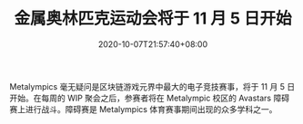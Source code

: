 ﻿---
title: "金属奥林匹克运动会将于 11 月 5 日开始"
date: 2020-10-07T21:57:40+08:00
lastmod: 2020-10-07T16:45:40+08:00
draft: false
authors: ["Paxton"]
description: "Metalympics 毫无疑问是区块链游戏元界中最大的电子竞技赛事，将于 11 月 5 日开始。在每周的 WIP 聚会之后，参赛者将在 Metalympic 校区的 Avastars 障碍赛上进行战斗。障碍赛是 Metalympics 体育赛事期间出现的众多学科之一。"
featuredImage: "metalympics-will-commence-on-november-5th.png"
tags: ["Racing Games","赛车游戏","Play to Earn"]
categories: ["news"]
news: ["赛车游戏"]
weight: 
lightgallery: true
pinned: false
recommend: false
recommend1: false
---

Metalympics 毫无疑问是区块链游戏元界中最大的电子竞技赛事，将于 11 月 5 日开始。在每周的 WIP 聚会之后，参赛者将在 Metalympic 校区的 Avastars 障碍赛上进行战斗。障碍赛是 Metalympics 体育赛事期间出现的众多学科之一。

<!--more-->

